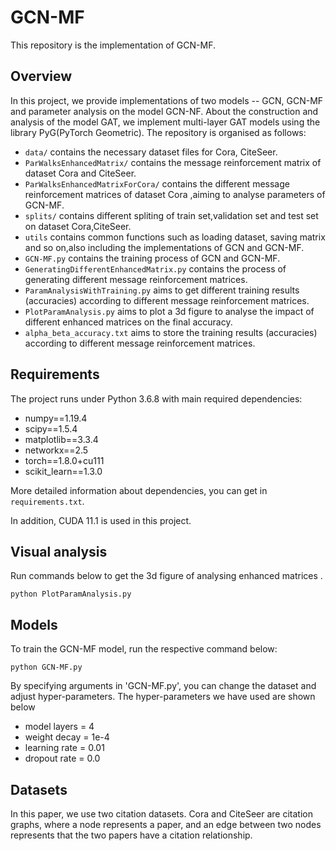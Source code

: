 # GCN-MF

This repository is the  implementation of  GCN-MF.

## Overview

In this project, we provide implementations of two models -- GCN, GCN-MF and parameter analysis on the model GCN-NF. About the construction and  analysis of the model GAT, we implement multi-layer GAT models using the library PyG(PyTorch Geometric). The repository is organised as follows:

- `data/` contains the necessary dataset files for Cora, CiteSeer.
- `ParWalksEnhancedMatrix/` contains the message reinforcement matrix of dataset Cora and CiteSeer.
- `ParWalksEnhancedMatrixForCora/` contains the different message reinforcement matrices of dataset Cora ,aiming to analyse parameters of GCN-MF.
- `splits/` contains different spliting of train set,validation set and test set on dataset Cora,CiteSeer.
- `utils` contains common functions such as loading dataset, saving matrix and so on,also including the implementations of GCN and GCN-MF.
- `GCN-MF.py` contains the training process of GCN and GCN-MF.
- `GeneratingDifferentEnhancedMatrix.py` contains the process of generating different message reinforcement matrices.
- `ParamAnalysisWithTraining.py` aims to get different training results (accuracies) according to different message reinforcement matrices.
- `PlotParamAnalysis.py` aims to plot a 3d figure to analyse the impact of different enhanced matrices on  the final accuracy.
- `alpha_beta_accuracy.txt` aims to store the training results (accuracies) according to different message reinforcement matrices.


## Requirements

The project runs under Python 3.6.8 with main required dependencies:

* numpy==1.19.4
* scipy==1.5.4
* matplotlib==3.3.4
* networkx==2.5
* torch==1.8.0+cu111
* scikit_learn==1.3.0

More detailed information about dependencies, you can get in `requirements.txt`.

In addition, CUDA 11.1 is used in this project.

## Visual analysis

Run commands below to get the 3d figure of analysing enhanced matrices . 

```visual
python PlotParamAnalysis.py
```

## Models

To train the GCN-MF model, run the  respective command below:

```train models
python GCN-MF.py
```

By specifying arguments in 'GCN-MF.py', you can change the dataset and adjust hyper-parameters.
The hyper-parameters we have used are shown below

- model layers = 4
- weight decay = 1e-4
- learning rate = 0.01
- dropout rate = 0.0

## Datasets

In this paper, we use two citation datasets.
Cora and CiteSeer are citation graphs, where a node represents a paper, and an edge between two nodes represents that the two papers have a citation relationship.
